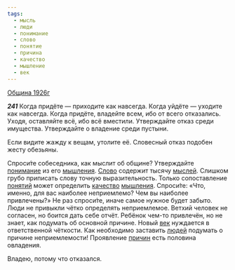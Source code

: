```yaml
---
tags:
  - мысль
  - люди
  - понимание
  - слово
  - понятие
  - причина
  - качество
  - мышление
  - век
---
```


[Община 1926г](/agni/1926)

___241___
Когда придёте — приходите как навсегда. Когда уйдёте — уходите как навсегда. Когда придёте, владейте всем, ибо от всего отказались. Уходя, оставляйте всё, ибо всё вместили. Утверждайте отказ среди имущества. Утверждайте о владение среди пустыни.    

Если видите жажду к вещам, утолите её. Словесный отказ подобен жесту обезьяны.   

Спроси́те собеседника, как мыслит об общине? Утверждайте [понимание](/tag/#понимание) из его [мышления](/tag/#мышление). [Слово](/tag/#слово) содержит тысячу [мыслей](/tag/#мысль). Слишком грубо приписать слову точную выразительность. Только сопоставление [понятий](/tag/#понятие) может определить [качество](/tag/#качество) [мышления](/tag/#мышление). Спроси́те: «Что, именно, для вас наиболее неприемлемо? Чем вы наиболее привлечены?» Не раз спроси́те, иначе самое нужное будет забыто. Люди не привыкли чётко определять неприемлемое. Ветхий человек не согласен, но боится дать себе отчёт. Ребёнок чем-то привлечён, но не знает, как подумать об основной причине. Новый [век](/tag/#век) нуждается в ответственной чёткости. Как необходимо заставить [людей](/tag/#люди) подумать о причине неприемлемости! Проявление [причин](/tag/#причина) есть половина овладения.   

Владею, потому что отказался.   

